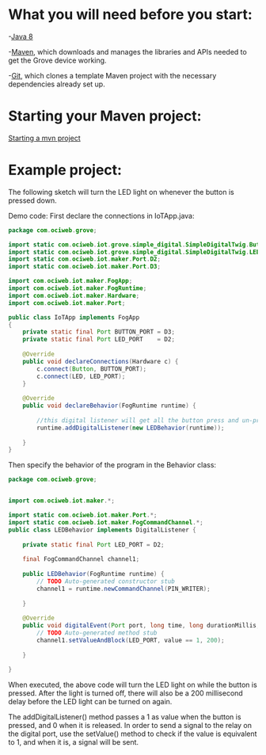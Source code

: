 # What you will need before you start:
-[Java 8](https://docs.oracle.com/javase/8/docs/technotes/guides/install/install_overview.html) 

-[Maven](https://maven.apache.org/install.html), which downloads and manages the libraries and APIs needed to get the Grove device working.

-[Git](https://git-scm.com/), which clones a template Maven project with the necessary dependencies already set up.

# Starting your Maven project: 
[Starting a mvn project](https://github.com/oci-pronghorn/FogLighter/blob/master/README.md)

# Example project:

The following sketch will turn the LED light on whenever the button is pressed down.

Demo code: 
First declare the connections in IoTApp.java:


```java
package com.ociweb.grove;

import static com.ociweb.iot.grove.simple_digital.SimpleDigitalTwig.Button;
import static com.ociweb.iot.grove.simple_digital.SimpleDigitalTwig.LED;
import static com.ociweb.iot.maker.Port.D2;
import static com.ociweb.iot.maker.Port.D3;

import com.ociweb.iot.maker.FogApp;
import com.ociweb.iot.maker.FogRuntime;
import com.ociweb.iot.maker.Hardware;
import com.ociweb.iot.maker.Port;

public class IoTApp implements FogApp
{
    private static final Port BUTTON_PORT = D3;
    private static final Port LED_PORT    = D2;
    
    @Override
    public void declareConnections(Hardware c) {
        c.connect(Button, BUTTON_PORT);
        c.connect(LED, LED_PORT);
    }
    
    @Override
    public void declareBehavior(FogRuntime runtime) {
        
        //this digital listener will get all the button press and un-press events
        runtime.addDigitalListener(new LEDBehavior(runtime));
        
    }
}
```


Then specify the behavior of the program in the Behavior class:


```java
package com.ociweb.grove;


import com.ociweb.iot.maker.*;

import static com.ociweb.iot.maker.Port.*;
import static com.ociweb.iot.maker.FogCommandChannel.*;
public class LEDBehavior implements DigitalListener {
    
    private static final Port LED_PORT = D2;
    
    final FogCommandChannel channel1;
    
    public LEDBehavior(FogRuntime runtime) {
        // TODO Auto-generated constructor stub
        channel1 = runtime.newCommandChannel(PIN_WRITER);
        
    }
    
    @Override
    public void digitalEvent(Port port, long time, long durationMillis, int value) {
        // TODO Auto-generated method stub
        channel1.setValueAndBlock(LED_PORT, value == 1, 200);
        
    }
    
}
```


When executed, the above code will turn the LED light on while the button is pressed. After the light is turned off, there will also be a 200 millisecond delay before the LED light can be turned on again.

The addDigitalListener() method passes a 1 as value when the button is pressed, and 0 when it is released. In order to send a signal to the relay on the digital port, use the setValue() method to check if the value is equivalent to 1, and when it is, a signal will be sent.

